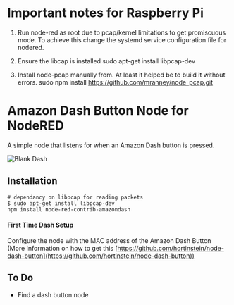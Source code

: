 # Important notes for Raspberry Pi

1) Run node-red as root due to pcap/kernel limitations to get promiscuous mode. To achieve this change the systemd service configuration file for nodered.

2) Ensure the libcap is installed
sudo apt-get install libpcap-dev

3) Install node-pcap manually from. At least it helped be to build it without errors.
sudo npm install https://github.com/mranney/node_pcap.git

# Amazon Dash Button Node for NodeRED

A simple node that listens for when an Amazon Dash button is pressed.

![Blank Dash](http://i.imgur.com/PP0CJ3s.png?1)

## Installation

    # dependancy on libpcap for reading packets
    $ sudo apt-get install libpcap-dev
    npm install node-red-contrib-amazondash

#### First Time Dash Setup 

Configure the node with the MAC address of the Amazon Dash Button (More Information on how to get this [https://github.com/hortinstein/node-dash-button](https://github.com/hortinstein/node-dash-button))

## To Do

 - Find a dash button node
